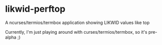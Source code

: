 # likwid-perftop
A ncurses/termios/termbox application showing LIKWID values like top

Currently, I'm just playing around with curses/termios/termbox, so it's pre-alpha ;)

